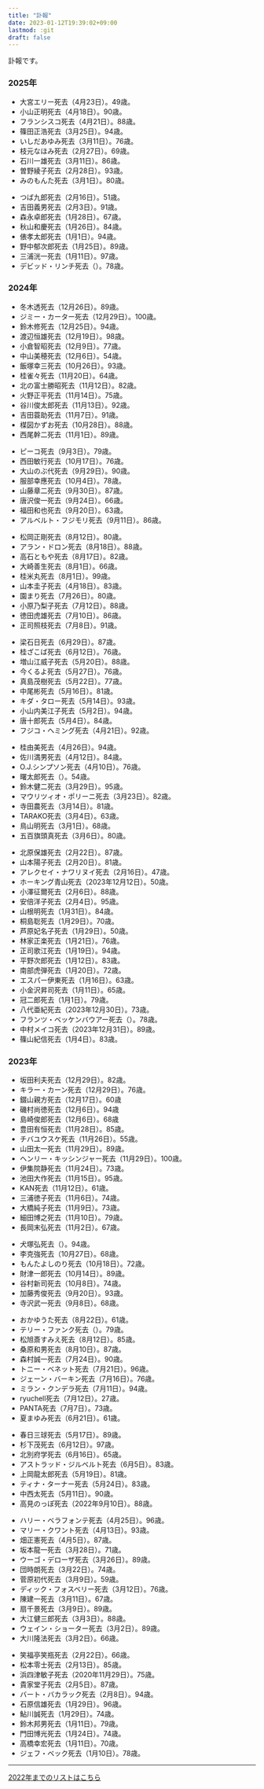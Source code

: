 ```yaml
---
title: "訃報"
date: 2023-01-12T19:39:02+09:00
lastmod: :git
draft: false
---
```


訃報です。

### 2025年

* 大宮エリー死去（4月23日）。49歳。
* 小山正明死去（4月18日）。90歳。
* フランシスコ死去（4月21日）。88歳。
* 篠田正浩死去（3月25日）。94歳。
* いしだあゆみ死去（3月11日）。76歳。
* 枝元なほみ死去（2月27日）。69歳。
* 石川一雄死去（3月11日）。86歳。
* 曽野綾子死去（2月28日）。93歳。
* みのもんた死去（3月1日）。80歳。

<!-- separator -->

* つば九郎死去（2月16日）。51歳。
* 吉田義男死去（2月3日）。91歳。
* 森永卓郎死去（1月28日）。67歳。
* 秋山和慶死去（1月26日）。84歳。
* 俵孝太郎死去（1月1日）。94歳。
* 野中郁次郎死去（1月25日）。89歳。
* 三浦洸一死去（1月11日）。97歳。
* デビッド・リンチ死去（）。78歳。

### 2024年

* 冬木透死去（12月26日）。89歳。
* ジミー・カーター死去（12月29日）。100歳。
* 鈴木修死去（12月25日）。94歳。
* 渡辺恒雄死去（12月19日）。98歳。
* 小倉智昭死去（12月9日）。77歳。
* 中山美穂死去（12月6日）。54歳。
* 飯塚幸三死去（10月26日）。93歳。
* 桂雀々死去（11月20日）。64歳。
* 北の富士勝昭死去（11月12日）。82歳。
* 火野正平死去（11月14日）。75歳。
* 谷川俊太郎死去（11月13日）。92歳。
* 吉田蓑助死去（11月7日）。91歳。
* 楳図かずお死去（10月28日）。88歳。
* 西尾幹二死去（11月1日）。89歳。

<!-- separator -->

* ピーコ死去（9月3日）。79歳。
* 西田敏行死去（10月17日）。76歳。
* 大山のぶ代死去（9月29日）。90歳。
* 服部幸應死去（10月4日）。78歳。
* 山藤章二死去（9月30日）。87歳。
* 唐沢俊一死去（9月24日）。66歳。
* 福田和也死去（9月20日）。63歳。
* アルベルト・フジモリ死去（9月11日）。86歳。

<!-- separator -->

* 松岡正剛死去（8月12日）。80歳。
* アラン・ドロン死去（8月18日）。88歳。
* 高石ともや死去（8月17日）。82歳。
* 大崎善生死去（8月1日）。66歳。
* 桂米丸死去（8月1日）。99歳。
* 山本圭子死去（4月18日）。83歳。
* 園まり死去（7月26日）。80歳。
* 小原乃梨子死去（7月12日）。88歳。
* 徳田虎雄死去（7月10日）。86歳。
* 正司照枝死去（7月8日）。91歳。

<!-- separator -->

* 梁石日死去（6月29日）。87歳。
* 桂ざこば死去（6月12日）。76歳。
* 増山江威子死去（5月20日）。88歳。
* 今くるよ死去（5月27日）。76歳。
* 真島茂樹死去（5月22日）。77歳。
* 中尾彬死去（5月16日）。81歳。
* キダ・タロー死去（5月14日）。93歳。
* 小山内美江子死去（5月2日）。94歳。
* 唐十郎死去（5月4日）。84歳。
* フジコ・ヘミング死去（4月21日）。92歳。

<!-- separator -->

* 桂由美死去（4月26日）。94歳。
* 佐川満男死去（4月12日）。84歳。
* O.J.シンプソン死去（4月10日）。76歳。
* 曙太郎死去（）。54歳。
* 鈴木健二死去（3月29日）。95歳。
* マウリツィオ・ポリーニ死去（3月23日）。82歳。
* 寺田農死去（3月14日）。81歳。
* TARAKO死去（3月4日）。63歳。
* 鳥山明死去（3月1日）。68歳。
* 五百旗頭真死去（3月6日）。80歳。

<!-- separator -->

* 北原保雄死去（2月22日）。87歳。
* 山本陽子死去（2月20日）。81歳。
* アレクセイ・ナワリヌイ死去（2月16日）。47歳。
* ホーキング青山死去（2023年12月12日）。50歳。
* 小澤征爾死去（2月6日）。88歳。
* 安倍洋子死去（2月4日）。95歳。
* 山根明死去（1月31日）。84歳。
* 桐島聡死去（1月29日）。70歳。
* 芦原妃名子死去（1月29日）。50歳。
* 林家正楽死去（1月21日）。76歳。
* 正司歌江死去（1月19日）。94歳。
* 平野次郎死去（1月12日）。83歳。
* 南部虎弾死去（1月20日）。72歳。
* エスパー伊東死去（1月16日）。63歳。
* 小金沢昇司死去（1月11日）。65歳。
* 冠二郎死去（1月1日）。79歳。
* 八代亜紀死去（2023年12月30日）。73歳。
* フランツ・ベッケンバウアー死去（）。78歳。
* 中村メイコ死去（2023年12月31日）。89歳。
* 篠山紀信死去（1月4日）。83歳。

### 2023年

* 坂田利夫死去（12月29日）。82歳。
* キラー・カーン死去（12月29日）。76歳。
* 錣山親方死去（12月17日）。60歳
* 磯村尚徳死去（12月6日）。94歳
* 島崎俊郎死去（12月6日）。68歳
* 豊田有恒死去（11月28日）。85歳。
* チバユウスケ死去（11月26日）。55歳。
* 山田太一死去（11月29日）。89歳。
* ヘンリー・キッシンジャー死去（11月29日）。100歳。
* 伊集院静死去（11月24日）。73歳。
* 池田大作死去（11月15日）。95歳。
* KAN死去（11月12日）。61歳。
* 三浦徳子死去（11月6日）。74歳。
* 大橋純子死去（11月9日）。73歳。
* 細田博之死去（11月10日）。79歳。
* 長岡末弘死去（11月2日）。67歳。

<!-- separator -->

* 犬塚弘死去（）。94歳。
* 李克強死去（10月27日）。68歳。
* もんたよしのり死去（10月18日）。72歳。
* 財津一郎死去（10月14日）。89歳。
* 谷村新司死去（10月8日）。74歳。
* 加藤秀俊死去（9月20日）。93歳。
* 寺沢武一死去（9月8日）。68歳。

<!-- separator -->

* おかゆうた死去（8月22日）。61歳。
* テリー・ファンク死去（）。79歳。
* 松旭斎すみえ死去（8月12日）。85歳。
* 桑原和男死去（8月10日）。87歳。
* 森村誠一死去（7月24日）。90歳。
* トニー・ベネット死去（7月21日）。96歳。
* ジェーン・バーキン死去（7月16日）。76歳。
* ミラン・クンデラ死去（7月11日）。94歳。
* ryuchell死去（7月12日）。27歳。
* PANTA死去（7月7日）。73歳。
* 夏まゆみ死去（6月21日）。61歳。

<!-- separator -->

* 春日三球死去（5月17日）。89歳。
* 杉下茂死去（6月12日）。97歳。
* 北別府学死去（6月16日）。65歳。
* アストラッド・ジルベルト死去（6月5日）。83歳。
* 上岡龍太郎死去（5月19日）。81歳。
* ティナ・ターナー死去（5月24日）。83歳。
* 中西太死去（5月11日）。90歳。
* 高見のっぽ死去（2022年9月10日）。88歳。

<!-- separator -->

* ハリー・ベラフォンテ死去（4月25日）。96歳。
* マリー・クワント死去（4月13日）。93歳。
* 畑正憲死去（4月5日）。87歳。
* 坂本龍一死去（3月28日）。71歳。
* ウーゴ・デローザ死去（3月26日）。89歳。
* 団時朗死去（3月22日）。74歳。
* 菅原初代死去（3月9日）。59歳。
* ディック・フォスベリー死去（3月12日）。76歳。
* 陳建一死去（3月11日）。67歳。
* 扇千景死去（3月9日）。89歳。
* 大江健三郎死去（3月3日）。88歳。
* ウェイン・ショーター死去（3月2日）。89歳。
* 大川隆法死去（3月2日）。66歳。

<!-- separator -->

* 笑福亭笑瓶死去（2月22日）。66歳。
* 松本零士死去（2月13日）。85歳。
* 浜四津敏子死去（2020年11月29日）。75歳。
* 貴家堂子死去（2月5日）。87歳。
* バート・バカラック死去（2月8日）。94歳。
* 石原信雄死去（1月29日）。96歳。
* 鮎川誠死去（1月29日）。74歳。
* 鈴木邦男死去（1月11日）。79歳。
* 門田博光死去（1月24日）。74歳。
* 高橋幸宏死去（1月11日）。70歳。
* ジェフ・ベック死去（1月10日）。78歳。

---

[2022年までのリストはこちら](https://www.poc39.com/fuhou)
